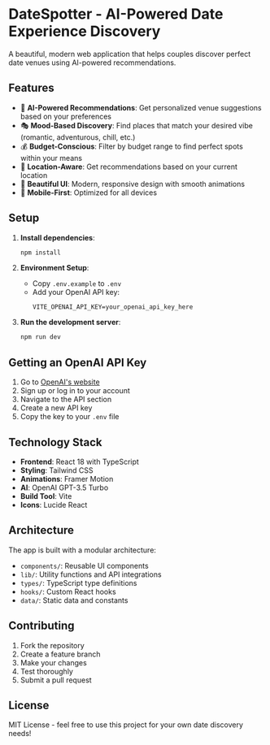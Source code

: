 # DateSpotter - AI-Powered Date Experience Discovery

A beautiful, modern web application that helps couples discover perfect date venues using AI-powered recommendations.

## Features

- 🤖 **AI-Powered Recommendations**: Get personalized venue suggestions based on your preferences
- 🎭 **Mood-Based Discovery**: Find places that match your desired vibe (romantic, adventurous, chill, etc.)
- 💰 **Budget-Conscious**: Filter by budget range to find perfect spots within your means
- 📍 **Location-Aware**: Get recommendations based on your current location
- 🎨 **Beautiful UI**: Modern, responsive design with smooth animations
- 📱 **Mobile-First**: Optimized for all devices

## Setup

1. **Install dependencies**:
   ```bash
   npm install
   ```

2. **Environment Setup**:
   - Copy `.env.example` to `.env`
   - Add your OpenAI API key:
     ```
     VITE_OPENAI_API_KEY=your_openai_api_key_here
     ```

3. **Run the development server**:
   ```bash
   npm run dev
   ```

## Getting an OpenAI API Key

1. Go to [OpenAI's website](https://openai.com/)
2. Sign up or log in to your account
3. Navigate to the API section
4. Create a new API key
5. Copy the key to your `.env` file

## Technology Stack

- **Frontend**: React 18 with TypeScript
- **Styling**: Tailwind CSS
- **Animations**: Framer Motion
- **AI**: OpenAI GPT-3.5 Turbo
- **Build Tool**: Vite
- **Icons**: Lucide React

## Architecture

The app is built with a modular architecture:

- `components/`: Reusable UI components
- `lib/`: Utility functions and API integrations
- `types/`: TypeScript type definitions
- `hooks/`: Custom React hooks
- `data/`: Static data and constants

## Contributing

1. Fork the repository
2. Create a feature branch
3. Make your changes
4. Test thoroughly
5. Submit a pull request

## License

MIT License - feel free to use this project for your own date discovery needs!
